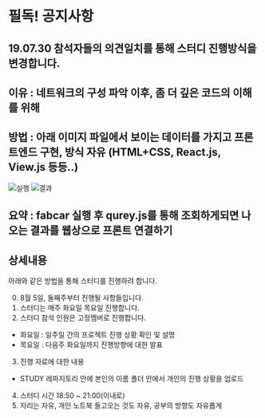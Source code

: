# 필독! 공지사항

## 19.07.30 참석자들의 의견일치를 통해 스터디 진행방식을 변경합니다.

## 이유 : 네트워크의 구성 파악 이후, 좀 더 깊은 코드의 이해를 위해

## 방법 : 아래 이미지 파일에서 보이는 데이터를 가지고 프론트엔드 구현, 방식 자유 (HTML+CSS, React.js, View.js 등등..)

![실행](https://i.imgur.com/Qr2mX6z.png)
![결과](https://i.imgur.com/a0cpocP.png)

## 요약 : fabcar 실행 후 qurey.js를 통해 조회하게되면 나오는 결과를 웹상으로 프론트 연결하기 

## 상세내용
아래와 같은 방법을 통해 스터디를 진행하려 합니다.

0. 8월 5일, 둘째주부터 진행될 사항들입니다.
1. 스터디는 매주 화요일 목요일 진행합니다.
2. 스터디 참석 인원은 고정멤버로 진행합니다.
  - 화요일 : 일주일 간의 프로젝트 진행 상황 확인 및 설명
  - 목요일 : 다음주 화요일까지 진행방향에 대한 발표
3. 진행 자료에 대한 내용
  - STUDY 레파지토리 안에 본인의 이름 폴더 안에서 개인의 진행 상황을 업로드
4. 스터디 시간 18:50 ~ 21:00(이내로)
5. 자리는 자유, 개인 노트북 들고오는 것도 자유, 공부의 방향도 자유롭게
